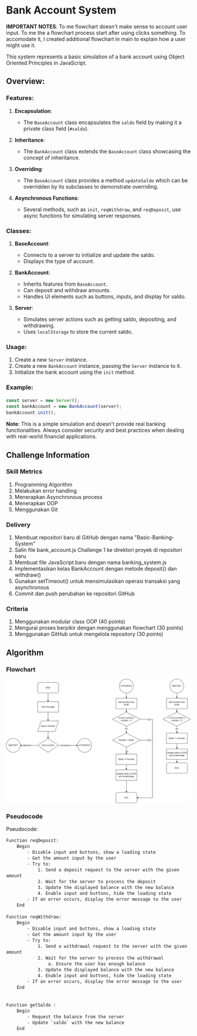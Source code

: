 # Bank Account System

**IMPORTANT NOTES**: To me flowchart doesn't make sense to account user input. To me the a flowchart process start after using clicks something. To accomodate it, I created additional flowchart in main to explain how a user might use it.

This system represents a basic simulation of a bank account using Object Oriented Principles in JavaScript.

## Overview:

### Features:

1. **Encapsulation**:

   - The `BaseAccount` class encapsulates the `saldo` field by making it a private class field (`#saldo`).

1. **Inheritance**:

   - The `BankAccount` class extends the `BaseAccount` class showcasing the concept of inheritance.

1. **Overriding**:

   - The `BaseAccount` class provides a method `updateSaldo` which can be overridden by its subclasses to demonstrate overriding.

1. **Asynchronous Functions**:
   - Several methods, such as `init`, `reqWithdraw`, and `reqDeposit`, use async functions for simulating server responses.

### Classes:

1. **BaseAccount**:

   - Connects to a server to initialize and update the saldo.
   - Displays the type of account.

1. **BankAccount**:

   - Inherits features from `BaseAccount`.
   - Can deposit and withdraw amounts.
   - Handles UI elements such as buttons, inputs, and display for saldo.

1. **Server**:
   - Simulates server actions such as getting saldo, depositing, and withdrawing.
   - Uses `localStorage` to store the current saldo.

### Usage:

1. Create a new `Server` instance.
1. Create a new `BankAccount` instance, passing the `Server` instance to it.
1. Initialize the bank account using the `init` method.

### Example:

```javascript
const server = new Server();
const bankAccount = new BankAccount(server);
bankAccount.init();
```

**Note**: This is a simple simulation and doesn't provide real banking functionalities. Always consider security and best practices when dealing with real-world financial applications.

## Challenge Information

### Skill Metrics

1. Programming Algorithm
1. Melakukan error handling
1. Menerapkan Asynchronous process
1. Menerapkan OOP
1. Menggunakan Git

### Delivery

1. Membuat repositori baru di GitHub dengan nama "Basic-Banking-System"
1. Salin file bank_account.js Challenge 1 ke direktori proyek di repositori baru
1. Membuat file JavaScript baru dengan nama banking_system.js
1. Implementasikan kelas BankAccount dengan metode deposit() dan withdraw()
1. Gunakan setTimeout() untuk mensimulasikan operasi transaksi yang asynchronous
1. Commit dan push perubahan ke repositori GitHub

### Criteria

1. Menggunakan modular class OOP (40 points)
1. Mengurai proses berpikir dengan menggunakan flowchart (30 points)
1. Menggunakan GitHub untuk mengelola repository (30 points)

## Algorithm

### Flowchart

![Flowchart](./flowchart/drawio.jpg)

### Pseudocode

Pseudocode:

```pseudocode
Function reqDeposit:
    Begin
        - Disable input and buttons, show a loading state
        - Get the amount input by the user
        - Try to:
            1. Send a deposit request to the server with the given amount
            2. Wait for the server to process the deposit
            3. Update the displayed balance with the new balance
            4. Enable input and buttons, hide the loading state
        - If an error occurs, display the error message to the user
    End

Function reqWithdraw:
    Begin
        - Disable input and buttons, show a loading state
        - Get the amount input by the user
        - Try to:
            1. Send a withdrawal request to the server with the given amount
            2. Wait for the server to process the withdrawal
                a. Ensure the user has enough balance
            3. Update the displayed balance with the new balance
            4. Enable input and buttons, hide the loading state
        - If an error occurs, display the error message to the user
    End


Function getSaldo :
    Begin
        - Request the balance from the server
        - Update `saldo` with the new balance
    End
```
